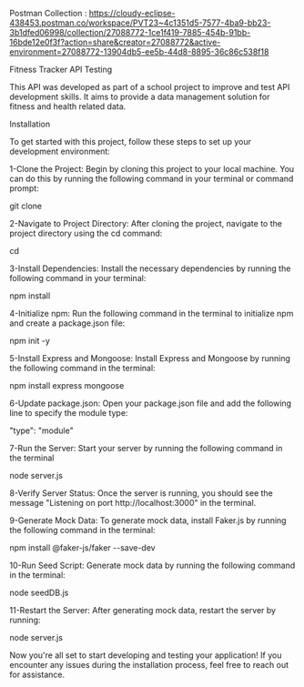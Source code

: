 Postman Collection : https://cloudy-eclipse-438453.postman.co/workspace/PVT23~4c1351d5-7577-4ba9-bb23-3b1dfed06998/collection/27088772-1ce1f419-7885-454b-91bb-16bde12e0f3f?action=share&creator=27088772&active-environment=27088772-13904db5-ee5b-44d8-8895-36c86c538f18


Fitness Tracker API Testing 

 This API was developed as part of a school project to improve and test API development skills. It aims to provide a data management solution for fitness and health related data. 

  

Installation 

  

To get started with this project, follow these steps to set up your development environment: 

  

1-Clone the Project: Begin by cloning this project to your local machine. You can do this by running the following command in your terminal or command prompt: 

  

git clone <repository-url> 

  

2-Navigate to Project Directory: After cloning the project, navigate to the project directory using the cd command: 

  

cd <project-directory> 

  

3-Install Dependencies: Install the necessary dependencies by running the following command in your terminal: 

npm install 

  

4-Initialize npm: Run the following command in the terminal to initialize npm and create a package.json file: 

 npm init -y 

5-Install Express and Mongoose: Install Express and Mongoose by running the following command in the terminal: 

npm install express mongoose 

6-Update package.json: Open your package.json file and add the following line to specify the module type: 

 "type": "module" 

  

7-Run the Server: Start your server by running the following command in the terminal 

 node server.js 

  

8-Verify Server Status: Once the server is running, you should see the message "Listening on port http://localhost:3000" in the terminal. 

  

9-Generate Mock Data: To generate mock data, install Faker.js by running the following command in the terminal: 

 npm install @faker-js/faker --save-dev 

 10-Run Seed Script: Generate mock data by running the following command in the terminal: 

node seedDB.js  

11-Restart the Server: After generating mock data, restart the server by running: 

node server.js 

Now you're all set to start developing and testing your application! If you encounter any issues during the installation process, feel free to reach out for assistance. 

 

 
